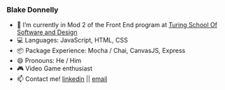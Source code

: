 ### Blake Donnelly

- 🔭  I’m currently in Mod 2 of the Front End program at [Turing School Of Software and Design](https://turing.io/)
- :computer:  Languages: JavaScript, HTML, CSS
- :package:  Package Experience: Mocha / Chai, CanvasJS, Express
- 😄 Pronouns:  He / Him
- :video_game:  Video Game enthusiast 
- 📫 Contact me! 
[linkedin](https://www.linkedin.com/in/blake-donnelly/)  || 
[email](blake.donnelly2@yahoo.com)


